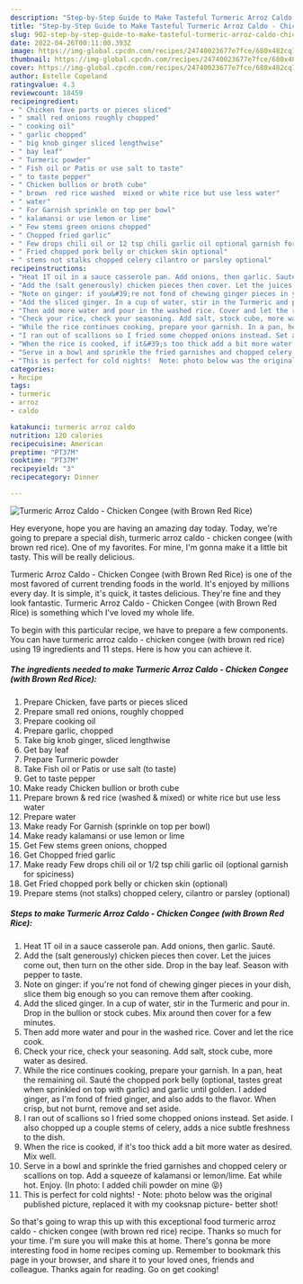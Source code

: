```yaml
---
description: "Step-by-Step Guide to Make Tasteful Turmeric Arroz Caldo - Chicken Congee (with Brown Red Rice)"
title: "Step-by-Step Guide to Make Tasteful Turmeric Arroz Caldo - Chicken Congee (with Brown Red Rice)"
slug: 902-step-by-step-guide-to-make-tasteful-turmeric-arroz-caldo-chicken-congee-with-brown-red-rice
date: 2022-04-26T00:11:00.393Z
image: https://img-global.cpcdn.com/recipes/24740023677e7fce/680x482cq70/turmeric-arroz-caldo-chicken-congee-with-brown-red-rice-recipe-main-photo.jpg
thumbnail: https://img-global.cpcdn.com/recipes/24740023677e7fce/680x482cq70/turmeric-arroz-caldo-chicken-congee-with-brown-red-rice-recipe-main-photo.jpg
cover: https://img-global.cpcdn.com/recipes/24740023677e7fce/680x482cq70/turmeric-arroz-caldo-chicken-congee-with-brown-red-rice-recipe-main-photo.jpg
author: Estelle Copeland
ratingvalue: 4.3
reviewcount: 18459
recipeingredient:
- " Chicken fave parts or pieces sliced"
- " small red onions roughly chopped"
- " cooking oil"
- " garlic chopped"
- " big knob ginger sliced lengthwise"
- " bay leaf"
- " Turmeric powder"
- " Fish oil or Patis or use salt to taste"
- " to taste pepper"
- " Chicken bullion or broth cube"
- " brown  red rice washed  mixed or white rice but use less water"
- " water"
- " For Garnish sprinkle on top per bowl"
- " kalamansi or use lemon or lime"
- " Few stems green onions chopped"
- " Chopped fried garlic"
- " Few drops chili oil or 12 tsp chili garlic oil optional garnish for spiciness"
- " Fried chopped pork belly or chicken skin optional"
- " stems not stalks chopped celery cilantro or parsley optional"
recipeinstructions:
- "Heat 1T oil in a sauce casserole pan. Add onions, then garlic. Sauté."
- "Add the (salt generously) chicken pieces then cover. Let the juices come out, then turn on the other side. Drop in the bay leaf. Season with pepper to taste."
- "Note on ginger: if you&#39;re not fond of chewing ginger pieces in your dish, slice them big enough so you can remove them after cooking."
- "Add the sliced ginger. In a cup of water, stir in the Turmeric and pour in. Drop in the bullion or stock cubes. Mix around then cover for a few minutes."
- "Then add more water and pour in the washed rice. Cover and let the rice cook."
- "Check your rice, check your seasoning. Add salt, stock cube, more water as desired."
- "While the rice continues cooking, prepare your garnish. In a pan, heat the remaining oil. Sauté the chopped pork belly (optional, tastes great when sprinkled on top with garlic) and garlic until golden. I added ginger, as I&#39;m fond of fried ginger, and also adds to the flavor. When crisp, but not burnt, remove and set aside."
- "I ran out of scallions so I fried some chopped onions instead. Set aside. I also chopped up a couple stems of celery, adds a nice subtle freshness to the dish."
- "When the rice is cooked, if it&#39;s too thick add a bit more water as desired. Mix well."
- "Serve in a bowl and sprinkle the fried garnishes and chopped celery or scallions on top. Add a squeeze of kalamansi or lemon/lime. Eat while hot. Enjoy. (In photo: I added chili powder on mine 😝)"
- "This is perfect for cold nights!  Note: photo below was the original published picture, replaced it with my cooksnap picture- better shot!"
categories:
- Recipe
tags:
- turmeric
- arroz
- caldo

katakunci: turmeric arroz caldo 
nutrition: 120 calories
recipecuisine: American
preptime: "PT37M"
cooktime: "PT37M"
recipeyield: "3"
recipecategory: Dinner

---
```



![Turmeric Arroz Caldo - Chicken Congee (with Brown Red Rice)](https://img-global.cpcdn.com/recipes/24740023677e7fce/680x482cq70/turmeric-arroz-caldo-chicken-congee-with-brown-red-rice-recipe-main-photo.jpg)

Hey everyone, hope you are having an amazing day today. Today, we're going to prepare a special dish, turmeric arroz caldo - chicken congee (with brown red rice). One of my favorites. For mine, I'm gonna make it a little bit tasty. This will be really delicious.



Turmeric Arroz Caldo - Chicken Congee (with Brown Red Rice) is one of the most favored of current trending foods in the world. It's enjoyed by millions every day. It is simple, it's quick, it tastes delicious. They're fine and they look fantastic. Turmeric Arroz Caldo - Chicken Congee (with Brown Red Rice) is something which I've loved my whole life.


To begin with this particular recipe, we have to prepare a few components. You can have turmeric arroz caldo - chicken congee (with brown red rice) using 19 ingredients and 11 steps. Here is how you can achieve it.

<!--inarticleads1-->

##### The ingredients needed to make Turmeric Arroz Caldo - Chicken Congee (with Brown Red Rice):

1. Prepare  Chicken, fave parts or pieces sliced
1. Prepare  small red onions, roughly chopped
1. Prepare  cooking oil
1. Prepare  garlic, chopped
1. Take  big knob ginger, sliced lengthwise
1. Get  bay leaf
1. Prepare  Turmeric powder
1. Take  Fish oil or Patis or use salt (to taste)
1. Get  to taste pepper
1. Make ready  Chicken bullion or broth cube
1. Prepare  brown &amp; red rice (washed &amp; mixed) or white rice but use less water
1. Prepare  water
1. Make ready  For Garnish (sprinkle on top per bowl)
1. Make ready  kalamansi or use lemon or lime
1. Get  Few stems green onions, chopped
1. Get  Chopped fried garlic
1. Make ready  Few drops chili oil or 1/2 tsp chili garlic oil (optional garnish for spiciness)
1. Get  Fried chopped pork belly or chicken skin (optional)
1. Prepare  stems (not stalks) chopped celery, cilantro or parsley (optional)




<!--inarticleads2-->

##### Steps to make Turmeric Arroz Caldo - Chicken Congee (with Brown Red Rice):

1. Heat 1T oil in a sauce casserole pan. Add onions, then garlic. Sauté.
1. Add the (salt generously) chicken pieces then cover. Let the juices come out, then turn on the other side. Drop in the bay leaf. Season with pepper to taste.
1. Note on ginger: if you&#39;re not fond of chewing ginger pieces in your dish, slice them big enough so you can remove them after cooking.
1. Add the sliced ginger. In a cup of water, stir in the Turmeric and pour in. Drop in the bullion or stock cubes. Mix around then cover for a few minutes.
1. Then add more water and pour in the washed rice. Cover and let the rice cook.
1. Check your rice, check your seasoning. Add salt, stock cube, more water as desired.
1. While the rice continues cooking, prepare your garnish. In a pan, heat the remaining oil. Sauté the chopped pork belly (optional, tastes great when sprinkled on top with garlic) and garlic until golden. I added ginger, as I&#39;m fond of fried ginger, and also adds to the flavor. When crisp, but not burnt, remove and set aside.
1. I ran out of scallions so I fried some chopped onions instead. Set aside. I also chopped up a couple stems of celery, adds a nice subtle freshness to the dish.
1. When the rice is cooked, if it&#39;s too thick add a bit more water as desired. Mix well.
1. Serve in a bowl and sprinkle the fried garnishes and chopped celery or scallions on top. Add a squeeze of kalamansi or lemon/lime. Eat while hot. Enjoy. (In photo: I added chili powder on mine 😝)
1. This is perfect for cold nights!  - Note: photo below was the original published picture, replaced it with my cooksnap picture- better shot!




So that's going to wrap this up with this exceptional food turmeric arroz caldo - chicken congee (with brown red rice) recipe. Thanks so much for your time. I'm sure you will make this at home. There's gonna be more interesting food in home recipes coming up. Remember to bookmark this page in your browser, and share it to your loved ones, friends and colleague. Thanks again for reading. Go on get cooking!
